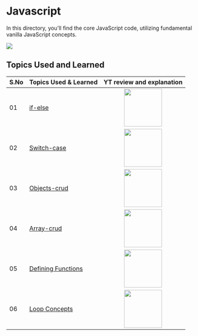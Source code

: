 # Javascript

In this directory, you'll find the core JavaScript code, utilizing fundamental vanilla JavaScript concepts.

<img src="https://miro.medium.com/v2/resize:fit:800/1*bxEkHw1xewxOFjmGunb-Cw.png" />

## Topics Used and Learned

| S.No | Topics Used & Learned                          |                                                                    YT review and explanation                                                                     |
| :--- | :--------------------------------------------- | :--------------------------------------------------------------------------------------------------------------------------------------------------------------: |
| 01   | [if-else](./01-if-else/)                       | [<img width="100px" src="https://github.com/anburocky3/Javascript-DOM-in-Tamil/raw/main/supports/video-btn.png" />](https://www.youtube.com/watch?v=-_8fbcy-TKY) |
| 02   | [Switch-case](./02-switch-case/)               | [<img width="100px" src="https://github.com/anburocky3/Javascript-DOM-in-Tamil/raw/main/supports/video-btn.png" />](https://www.youtube.com/watch?v=-_8fbcy-TKY) |
| 03   | [Objects-crud](./03-Objects-crud/)             | [<img width="100px" src="https://github.com/anburocky3/Javascript-DOM-in-Tamil/raw/main/supports/video-btn.png" />](https://www.youtube.com/watch?v=yq2IBiJI0D8) |
| 04   | [Array-crud](./04-array-crud/)                 | [<img width="100px" src="https://github.com/anburocky3/Javascript-DOM-in-Tamil/raw/main/supports/video-btn.png" />](https://www.youtube.com/watch?v=hoUBsJLUpG4) |
| 05   | [Defining Functions](./05-defining-functions/) | [<img width="100px" src="https://github.com/anburocky3/Javascript-DOM-in-Tamil/raw/main/supports/video-btn.png" />](https://www.youtube.com/watch?v=XmZKIXmVOCA) |
| 06   | [Loop Concepts](./06-loop-concepts/)           | [<img width="100px" src="https://github.com/anburocky3/Javascript-DOM-in-Tamil/raw/main/supports/video-btn.png" />](https://www.youtube.com/watch?v=3ngcr30L_pw) |
